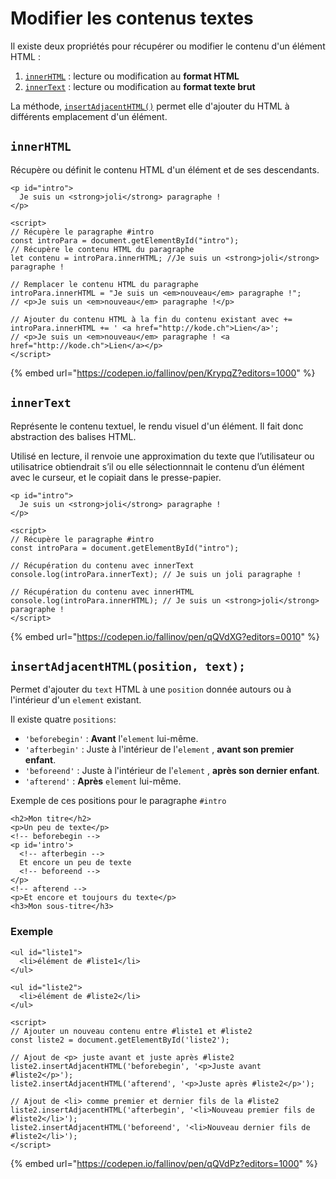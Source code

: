 # Modifier les contenus textes

Il existe deux propriétés pour récupérer ou modifier le contenu d'un élément HTML :

1. [`innerHTML`](dom-modifier-texte.md#innerhtml) : lecture ou modification au **format HTML** 
2. [`innerText`](dom-modifier-texte.md#innertext) : lecture ou modification au **format texte brut**

La méthode, [`insertAdjacentHTML()`](dom-modifier-texte.md#insertadjacenthtml-position-text) permet elle d'ajouter du HTML à différents emplacement d'un élément.

## `innerHTML`

Récupère ou définit le contenu HTML d'un élément et de ses descendants.

```markup
<p id="intro">
  Je suis un <strong>joli</strong> paragraphe !
</p>

<script>
// Récupère le paragraphe #intro
const introPara = document.getElementById("intro");
// Récupère le contenu HTML du paragraphe
let contenu = introPara.innerHTML; //Je suis un <strong>joli</strong> paragraphe !

// Remplacer le contenu HTML du paragraphe
introPara.innerHTML = "Je suis un <em>nouveau</em> paragraphe !";
// <p>Je suis un <em>nouveau</em> paragraphe !</p>

// Ajouter du contenu HTML à la fin du contenu existant avec +=
introPara.innerHTML += ' <a href="http://kode.ch">Lien</a>';
// <p>Je suis un <em>nouveau</em> paragraphe ! <a href="http://kode.ch">Lien</a></p>
</script>
```

{% embed url="https://codepen.io/fallinov/pen/KrypqZ?editors=1000" %}

## `innerText`

Représente le contenu textuel, le rendu visuel d'un élément. Il fait donc abstraction des balises HTML.

Utilisé en lecture, il renvoie une approximation du texte que l’utilisateur ou utilisatrice obtiendrait s’il ou elle sélectionnnait le contenu d’un élément avec le curseur, et le copiait dans le presse-papier.

```markup
<p id="intro">
  Je suis un <strong>joli</strong> paragraphe !
</p>

<script>
// Récupère le paragraphe #intro
const introPara = document.getElementById("intro");

// Récupération du contenu avec innerText
console.log(introPara.innerText); // Je suis un joli paragraphe !

// Récupération du contenu avec innerHTML
console.log(introPara.innerHTML); // Je suis un <strong>joli</strong> paragraphe !
</script>
```

{% embed url="https://codepen.io/fallinov/pen/qQVdXG?editors=0010" %}

## `insertAdjacentHTML(position, text);`

Permet d'ajouter du `text` HTML à une `position` donnée autours ou à l'intérieur d'un `element` existant.

Il existe quatre `positions`:

* `'beforebegin'` : **Avant** l'`element`  lui-même.
* `'afterbegin'` : Juste à l'intérieur de l'`element` , **avant son premier enfant**.
* `'beforeend'` : Juste à l'intérieur de l'`element` , **après son dernier enfant**.
* `'afterend'` : **Après** `element` lui-même.

Exemple de ces positions pour le paragraphe `#intro`

```markup
<h2>Mon titre</h2>
<p>Un peu de texte</p>
<!-- beforebegin -->
<p id='intro'>
  <!-- afterbegin -->
  Et encore un peu de texte
  <!-- beforeend -->
</p>
<!-- afterend -->
<p>Et encore et toujours du texte</p>
<h3>Mon sous-titre</h3>
```

### Exemple

```markup
<ul id="liste1">
  <li>élément de #liste1</li>
</ul>

<ul id="liste2">
  <li>élément de #liste2</li>
</ul>

<script>
// Ajouter un nouveau contenu entre #liste1 et #liste2
const liste2 = document.getElementById('liste2');

// Ajout de <p> juste avant et juste après #liste2
liste2.insertAdjacentHTML('beforebegin', '<p>Juste avant #liste2</p>');
liste2.insertAdjacentHTML('afterend', '<p>Juste après #liste2</p>');

// Ajout de <li> comme premier et dernier fils de la #liste2
liste2.insertAdjacentHTML('afterbegin', '<li>Nouveau premier fils de #liste2</li>');
liste2.insertAdjacentHTML('beforeend', '<li>Nouveau dernier fils de #liste2</li>');
</script>
```

{% embed url="https://codepen.io/fallinov/pen/qQVdPz?editors=1000" %}

